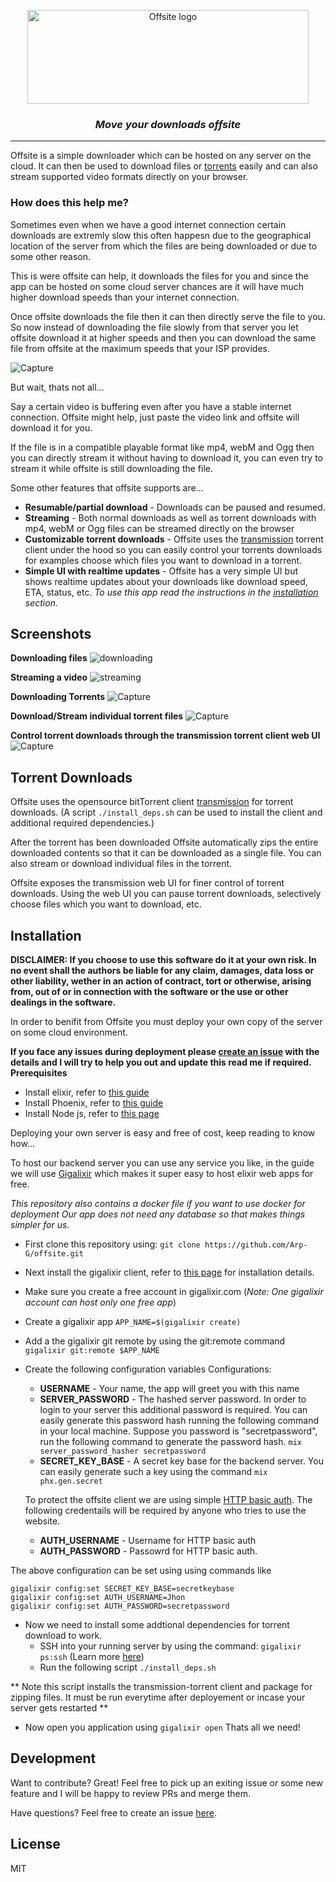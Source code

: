 <p align="center">
  <img src="https://user-images.githubusercontent.com/39219943/152391114-d66ac115-5d00-49fd-99d8-68762624c797.PNG" alt="Offsite logo" height="150px" width="450px"/>
</p>

<h3 align="center"> <i> Move your downloads offsite </i> </h3>
<hr/>

Offsite is a simple downloader which can be hosted on any server on the cloud.
It can then be used to download files or [torrents](#torrent) easily and can also stream supported video formats directly on your browser.

### How does this help me?

Sometimes even when we have a good internet connection certain downloads are extremly slow this often happesn due to the geographical location of the server from which the files are being downloaded or due to some other reason.

This is were offsite can help, it downloads the files for you and since the app can be hosted on some cloud server chances are it will have much higher download speeds than your internet connection.

Once offsite downloads the file then it can then directly serve the file to you.
So now instead of downloading the file slowly from that server you let offsite download it at higher speeds and then you can download the same file from offsite at the maximum speeds that your ISP provides.


![Capture](https://user-images.githubusercontent.com/39219943/152670275-d8dcaba4-7ac3-41aa-8a22-ee1a042440fe.PNG)


But wait, thats not all...

Say a certain video is buffering even after you have a stable internet connection.
Offsite might help, just paste the video link and offsite will download it for you.

If the file is in a compatible playable format like mp4, webM and Ogg then you can directly stream it without having to download it, you can even try to stream it while offsite is still downloading the file.

Some other features that offsite supports are...

* **Resumable/partial download** - Downloads can be paused and resumed.
* **Streaming** - Both normal downloads as well as torrent downloads with mp4, webM or Ogg files can be streamed directly on the browser
* **Customizable torrent downloads** - Offsite uses the [transmission](https://transmissionbt.com/ "transmission") torrent client under the hood so you can easily control your torrents downloads for examples choose which files you want to download in a torrent.
* **Simple UI with realtime updates** - Offsite has a very simple UI but shows realtime updates about your downloads like download speed, ETA, status, etc.
<i>To use this app read the instructions in the [installation](#installation) section.</i>

## Screenshots

**Downloading files**
![downloading](https://user-images.githubusercontent.com/39219943/152671444-09aea081-50e4-43e3-bdae-ac865cf52bb3.PNG)

**Streaming a video**
![streaming](https://user-images.githubusercontent.com/39219943/152671449-2df5f163-9e2f-4632-8094-f90cb08fdddc.PNG)

**Downloading Torrents**
![Capture](https://user-images.githubusercontent.com/39219943/152672017-448c2d2a-3a42-481b-adaf-f2e2287d4a67.PNG)

**Download/Stream individual torrent files**
![Capture](https://user-images.githubusercontent.com/39219943/152672058-e68c3aac-2d8c-4c38-adc1-eab1d564ef56.PNG)

**Control torrent downloads through the transmission torrent client web UI**
![Capture](https://user-images.githubusercontent.com/39219943/152672151-d4741d99-16c6-41cf-8466-fb6d6329028f.PNG)

<a name="torrent"></a>
## Torrent Downloads

Offsite uses the opensource bitTorrent client [transmission](https://transmissionbt.com/) for torrent downloads.
(A script `./install_deps.sh` can be used to install the client and additional required dependencies.)

After the torrent has been downloaded Offsite automatically zips the entire downloaded contents so that it can be downloaded as a single file.
You can also stream or download individual files in the torrent.

Offsite exposes the transmission web UI for finer control of torrent downloads.
Using the web UI you can pause torrent downloads, selectively choose files which you want to download, etc.

<a name="installation"></a>
## Installation

**DISCLAIMER: If you choose to use this software do it at your own risk. In no event shall the authors be liable for any claim, damages, data loss or other liability, wether in an action of contract, tort or otherwise, arising from, out of or in connection with the software or the use or other dealings in the software.**

In order to benifit from Offsite you must deploy your own copy of the server on some cloud environment.

**If you face any issues during deployment please [create an issue](https://github.com/Arp-G/offsite/issues) with the details and I will try to help you out and update this read me if required.**
**Prerequisites**
* Install elixir, refer to [this guide](https://elixir-lang.org/install.html)
* Install Phoenix, refer to [this guide](https://hexdocs.pm/phoenix/installation.html)
* Install Node js, refer to [this page](https://nodejs.org/en/download/)

Deploying your own server is easy and free of cost, keep reading to know how...

To host our backend server you can use any service you like, in the guide we will use [Gigalixir](https://www.gigalixir.com/) which makes it super easy to host elixir web apps for free.

*This repository also contains a docker file if you want to use docker for deployment
Our app does not need any database so that makes things simpler for us.*

* First clone this repository using: `git clone https://github.com/Arp-G/offsite.git`
* Next install the gigalixir client, refer to [this page](https://gigalixir.readthedocs.io/en/latest/getting-started-guide.html) for installation details.
* Make sure you create a free account in gigalixir.com (*Note: One gigalixir account can host only one free app*)
* Create a gigalixir app `APP_NAME=$(gigalixir create)`
* Add a the gigalixir git remote by using the git:remote command `gigalixir git:remote $APP_NAME`
* Create the following configuration variables
  Configurations:
  - **USERNAME** - Your name, the app will greet you with this name
  - **SERVER_PASSWORD** - The hashed server password.
                      In order to login to your server this additional password is required. You can easily generate this password hash running the following command in your    local machine.
                      Suppose you password is "secretpassword", run the following command to generate the password hash.
                      ```
                      mix server_password_hasher secretpassword
                      ```
  - **SECRET_KEY_BASE** - A secret key base for the backend server. You can easily generate such a key using the command `mix phx.gen.secret`
  
  To protect the offsite client we are using simple [HTTP basic auth](https://en.wikipedia.org/wiki/Basic_access_authentication).
  The following credentails will be required by anyone who tries to use the website.
  
  - **AUTH_USERNAME** - Username for HTTP basic auth
  - **AUTH_PASSWORD** - Passowrd for HTTP basic auth.
 
The above configuration can be set using using commands like

```
gigalixir config:set SECRET_KEY_BASE=secretkeybase
gigalixir config:set AUTH_USERNAME=Jhon
gigalixir config:set AUTH_PASSWORD=secretpassword
```

* Now we need to install some addtional dependencies for torrent download to work.
  - SSH into your running server by using the command: `gigalixir ps:ssh` (Learn more [here](https://gigalixir.readthedocs.io/en/latest/runtime.html))
  - Run the following script `./install_deps.sh`

** Note this script installs the transmission-torrent client and package for zipping files. It must be run everytime after deployement or incase your server gets restarted **

* Now open you application using `gigalixir open`
Thats all we need!

## Development

Want to contribute? Great!
Feel free to pick up an exiting issue or some new feature and I will be happy to review PRs and merge them.

Have questions? Feel free to create an issue [here](https://github.com/Arp-G/offsite/issues).

## License
MIT







